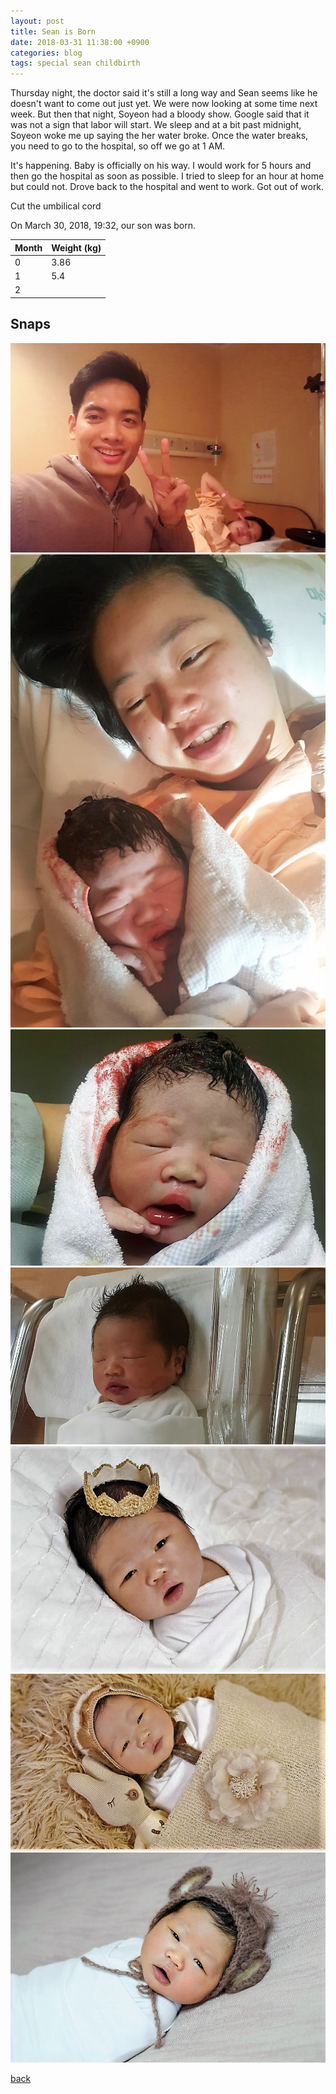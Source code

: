 ```yaml
---
layout: post
title: Sean is Born
date: 2018-03-31 11:38:00 +0900
categories: blog
tags: special sean childbirth
---
```


Thursday night, the doctor said it's still a long way and Sean seems like he doesn't want to come out just yet. We were now looking at some time next week. But then that night, Soyeon had a bloody show. Google said that it was not a sign that labor will start. We sleep and at a bit past midnight, Soyeon woke me up saying the her water broke. Once the water breaks, you need to go to the hospital, so off we go at 1 AM.

It's happening. Baby is officially on his way. I would work for 5 hours and then go the hospital as soon as possible. I tried to sleep for an hour at home but could not. Drove back to the hospital and went to work. Got out of work. 


Cut the umbilical cord

On March 30, 2018, 19:32, our son was born.

| Month | Weight (kg) |
| --------|---------|
| 0 | 3.86 |
| 1 | 5.4  |
| 2 |  |

## Snaps

![](/assets/img/1803/20180330-prepain.jpg "It's happening")
![](/assets/img/1803/20180330-warriors.jpg "We did it!")
![](/assets/img/1803/20180330-freshlysqueezed.jpg "That's a handsome baby right there")
![](/assets/img/1803/20180330-bundleofjoy.jpg "Sleep tight, little one")
![](/assets/img/1804/20180402-littleprince1.jpg "Little Prince")
![](/assets/img/1804/20180402-littleprince2.jpg "Little Prince")
![](/assets/img/1804/20180402-littleprince3.jpg "Little Prince")

[back](/blog)
